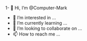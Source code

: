 1- 👋 Hi, I’m @Computer-Mark
- 👀 I’m interested in ...
- 🌱 I’m currently learning ...
- 💞️ I’m looking to collaborate on ...
- 📫 How to reach me ...

<!---
Computer-Mark/Computer-Mark is a ✨ special ✨ repository because its `README.md` (this file) appears on your GitHub profile.
You can click the Preview link to take a look at your changes.
--->
